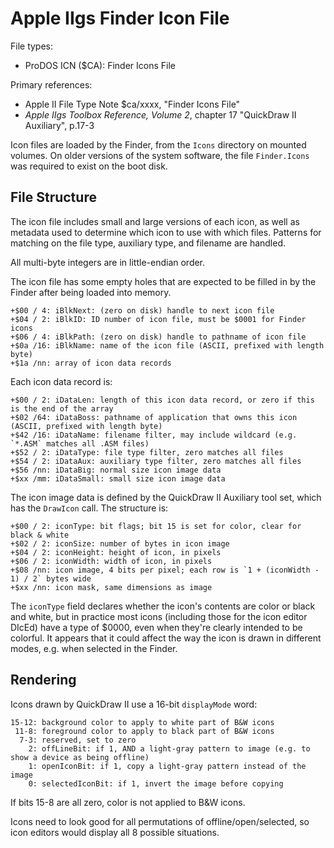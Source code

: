 # Apple IIgs Finder Icon File #

File types:
 - ProDOS ICN ($CA): Finder Icons File

Primary references:
 - Apple II File Type Note $ca/xxxx, "Finder Icons File"
 - _Apple IIgs Toolbox Reference, Volume 2_, chapter 17 "QuickDraw II Auxiliary", p.17-3

Icon files are loaded by the Finder, from the `Icons` directory on mounted volumes.  On older
versions of the system software, the file `Finder.Icons` was required to exist on the boot disk.

## File Structure ##

The icon file includes small and large versions of each icon, as well as metadata used to
determine which icon to use with which files.  Patterns for matching on the file type,
auxiliary type, and filename are handled.

All multi-byte integers are in little-endian order.

The icon file has some empty holes that are expected to be filled in by the Finder after being
loaded into memory.
```
+$00 / 4: iBlkNext: (zero on disk) handle to next icon file
+$04 / 2: iBlkID: ID number of icon file, must be $0001 for Finder icons
+$06 / 4: iBlkPath: (zero on disk) handle to pathname of icon file
+$0a /16: iBlkName: name of the icon file (ASCII, prefixed with length byte)
+$1a /nn: array of icon data records
```

Each icon data record is:
```
+$00 / 2: iDataLen: length of this icon data record, or zero if this is the end of the array
+$02 /64: iDataBoss: pathname of application that owns this icon (ASCII, prefixed with length byte)
+$42 /16: iDataName: filename filter, may include wildcard (e.g. `*.ASM` matches all .ASM files)
+$52 / 2: iDataType: file type filter, zero matches all files
+$54 / 2: iDataAux: auxiliary type filter, zero matches all files
+$56 /nn: iDataBig: normal size icon image data
+$xx /mm: iDataSmall: small size icon image data
```

The icon image data is defined by the QuickDraw II Auxiliary tool set, which has the `DrawIcon`
call.  The structure is:
```
+$00 / 2: iconType: bit flags; bit 15 is set for color, clear for black & white
+$02 / 2: iconSize: number of bytes in icon image
+$04 / 2: iconHeight: height of icon, in pixels
+$06 / 2: iconWidth: width of icon, in pixels
+$08 /nn: icon image, 4 bits per pixel; each row is `1 + (iconWidth - 1) / 2` bytes wide
+$xx /nn: icon mask, same dimensions as image
```
The `iconType` field declares whether the icon's contents are color or black and white, but in
practice most icons (including those for the icon editor DIcEd) have a type of $0000, even when
they're clearly intended to be colorful.  It appears that it could affect the way the icon is
drawn in different modes, e.g. when selected in the Finder.

## Rendering ##

Icons drawn by QuickDraw II use a 16-bit `displayMode` word:
```
15-12: background color to apply to white part of B&W icons
 11-8: foreground color to apply to black part of B&W icons
  7-3: reserved, set to zero
    2: offLineBit: if 1, AND a light-gray pattern to image (e.g. to show a device as being offline)
    1: openIconBit: if 1, copy a light-gray pattern instead of the image
    0: selectedIconBit: if 1, invert the image before copying
```
If bits 15-8 are all zero, color is not applied to B&amp;W icons.

Icons need to look good for all permutations of offline/open/selected, so icon editors would
display all 8 possible situations.
